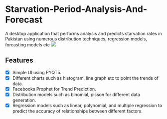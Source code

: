 # Starvation-Period-Analysis-And-Forecast
A desktop application that performs analysis and predicts starvation rates in Pakistan using numerous distribution techniques, regression models, forcasting models etc
![](./Application-Demo-Screenshots/3.PNG)

## Features

- [x] Simple UI using PYQT5.
- [x] Different charts such as histogram, line graph etc to point the trends of data.
- [x] Facebooks Prophet for Trend Prediction.
- [x] Distribution models such as binomial, pisson for different data generation.
- [x] Regression models such as linear, polynomial, and multiple regression to predict the accuracy of relationships between different factors.
